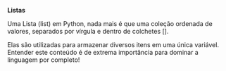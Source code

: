 **Listas**

Uma Lista (list) em Python, nada mais é que uma coleção ordenada de valores, separados por vírgula e dentro de colchetes [].

Elas são utilizadas para armazenar diversos itens em uma única variável. Entender este conteúdo é de extrema importância para dominar a linguagem por completo!
